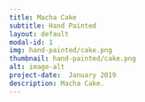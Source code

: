 ```yaml
---
title: Macha Cake
subtitle: Hand Painted
layout: default
modal-id: 1
img: hand-painted/cake.png
thumbnail: hand-painted/cake.png
alt: image-alt
project-date:  January 2019
description: Macha Cake.
---
```

